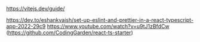 https://vitejs.dev/guide/

https://dev.to/eshankvaish/set-up-eslint-and-prettier-in-a-react-typescript-app-2022-29c9
https://www.youtube.com/watch?v=u9tJ1zBfdCw (https://github.com/CodingGarden/react-ts-starter)